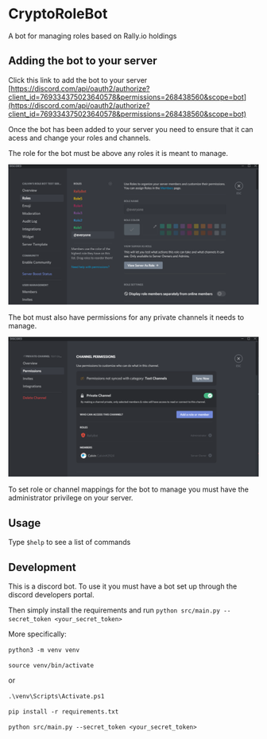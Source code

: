 # CryptoRoleBot 

A bot for managing roles based on Rally.io holdings

## Adding the bot to your server

Click this link to add the bot to your server [https://discord.com/api/oauth2/authorize?client_id=769334375023640578&permissions=268438560&scope=bot](https://discord.com/api/oauth2/authorize?client_id=769334375023640578&permissions=268438560&scope=bot)

Once the bot has been added to your server you need to ensure that it can acess and change your roles and channels.

The role for the bot must be above any roles it is meant to manage.

![Bot role above managed roles](docs/Roles.PNG)

The bot must also have permissions for any private channels it needs to manage.

![Bot given permissions in channel](docs/Channel.PNG)

To set role or channel mappings for the bot to manage you must have the administrator privilege on your server.

## Usage

Type `$help` to see a list of commands

## Development

This is a discord bot. To use it you must have a bot set up through
the discord developers portal.

Then simply install the requirements and run `python src/main.py --secret_token <your_secret_token>`

More specifically:

`python3 -m venv venv`

`source venv/bin/activate`

or 

`.\venv\Scripts\Activate.ps1`

`pip install -r requirements.txt`

`python src/main.py --secret_token <your_secret_token>`

